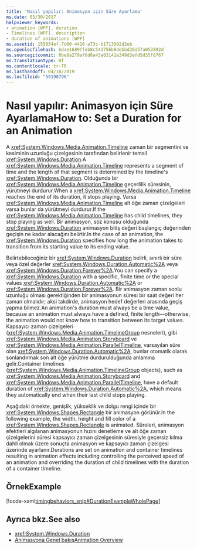 ```yaml
---
title: 'Nasıl yapılır: Animasyon için Süre Ayarlama'
ms.date: 03/30/2017
helpviewer_keywords:
- animation [WPF], duration
- Timelines [WPF], description
- duration of animations [WPF]
ms.assetid: 155034ef-7d00-4416-a73c-b1713992d2eb
ms.openlocfilehash: bdae1689ffeb8c54d756b9debbd26d57a052892d
ms.sourcegitcommit: 0be8a279af6d8a43e03141e349d3efd5d35f8767
ms.translationtype: HT
ms.contentlocale: tr-TR
ms.lasthandoff: 04/18/2019
ms.locfileid: "59198796"
---
```

# <a name="how-to-set-a-duration-for-an-animation"></a><span data-ttu-id="2f2e9-102">Nasıl yapılır: Animasyon için Süre Ayarlama</span><span class="sxs-lookup"><span data-stu-id="2f2e9-102">How to: Set a Duration for an Animation</span></span>
<span data-ttu-id="2f2e9-103">A <xref:System.Windows.Media.Animation.Timeline> zaman bir segmentini ve kesiminin uzunluğu çizelgesinin tarafından belirlenir temsil <xref:System.Windows.Duration>.</span><span class="sxs-lookup"><span data-stu-id="2f2e9-103">A <xref:System.Windows.Media.Animation.Timeline> represents a segment of time and the length of that segment is determined by the timeline's <xref:System.Windows.Duration>.</span></span> <span data-ttu-id="2f2e9-104">Olduğunda bir <xref:System.Windows.Media.Animation.Timeline> geçerlilik süresinin, yürütmeyi durdurur.</span><span class="sxs-lookup"><span data-stu-id="2f2e9-104">When a <xref:System.Windows.Media.Animation.Timeline> reaches the end of its duration, it stops playing.</span></span> <span data-ttu-id="2f2e9-105">Varsa <xref:System.Windows.Media.Animation.Timeline> alt öğe zaman çizelgeleri varsa bunlar da yürütmeyi durdurur.</span><span class="sxs-lookup"><span data-stu-id="2f2e9-105">If the <xref:System.Windows.Media.Animation.Timeline> has child timelines, they stop playing as well.</span></span> <span data-ttu-id="2f2e9-106">Bir animasyon, söz konusu olduğunda <xref:System.Windows.Duration> animasyon bitiş değeri başlangıç değerinden geçişin ne kadar alacağını belirtir.</span><span class="sxs-lookup"><span data-stu-id="2f2e9-106">In the case of an animation, the <xref:System.Windows.Duration> specifies how long the animation takes to transition from its starting value to its ending value.</span></span>  
  
 <span data-ttu-id="2f2e9-107">Belirtebileceğiniz bir <xref:System.Windows.Duration> belirli, sınırlı bir süre veya özel değerler <xref:System.Windows.Duration.Automatic%2A> veya <xref:System.Windows.Duration.Forever%2A>.</span><span class="sxs-lookup"><span data-stu-id="2f2e9-107">You can specify a <xref:System.Windows.Duration> with a specific, finite time or the special values <xref:System.Windows.Duration.Automatic%2A> or <xref:System.Windows.Duration.Forever%2A>.</span></span> <span data-ttu-id="2f2e9-108">Bir animasyon zaman sonlu uzunluğu olması gerektiğinden bir animasyonun süresi bir saat değeri her zaman olmalıdır; aksi takdirde, animasyon hedef değerleri arasında geçiş yapma bilmez.</span><span class="sxs-lookup"><span data-stu-id="2f2e9-108">An animation's duration must always be a time value, because an animation must always have a defined, finite length—otherwise, the animation would not know how to transition between its target values.</span></span> <span data-ttu-id="2f2e9-109">Kapsayıcı zaman çizelgeleri (<xref:System.Windows.Media.Animation.TimelineGroup> nesneleri), gibi <xref:System.Windows.Media.Animation.Storyboard> ve <xref:System.Windows.Media.Animation.ParallelTimeline>, varsayılan süre olan <xref:System.Windows.Duration.Automatic%2A>, bunlar otomatik olarak sonlandırmak son alt öğe yürütme durdurulduğunda anlamına gelir.</span><span class="sxs-lookup"><span data-stu-id="2f2e9-109">Container timelines (<xref:System.Windows.Media.Animation.TimelineGroup> objects), such as <xref:System.Windows.Media.Animation.Storyboard> and <xref:System.Windows.Media.Animation.ParallelTimeline>, have a default duration of <xref:System.Windows.Duration.Automatic%2A>, which means they automatically end when their last child stops playing.</span></span>  
  
 <span data-ttu-id="2f2e9-110">Aşağıdaki örnekte, genişlik, yükseklik ve dolgu rengi içinde bir <xref:System.Windows.Shapes.Rectangle> bir animasyon görünür.</span><span class="sxs-lookup"><span data-stu-id="2f2e9-110">In the following example, the width, height and fill color of a <xref:System.Windows.Shapes.Rectangle> is animated.</span></span> <span data-ttu-id="2f2e9-111">Süreleri, animasyon efektleri algılanan animasyonun hızını denetleme ve alt öğe zaman çizelgelerini süresi kapsayıcı zaman çizelgesinin süresiyle geçersiz kılma dahil olmak üzere sonuçta animasyon ve kapsayıcı zaman çizelgesi üzerinde ayarlanır.</span><span class="sxs-lookup"><span data-stu-id="2f2e9-111">Durations are set on animation and container timelines resulting in animation effects including controlling the perceived speed of an animation and overriding the duration of child timelines with the duration of a container timeline.</span></span>  
  
## <a name="example"></a><span data-ttu-id="2f2e9-112">Örnek</span><span class="sxs-lookup"><span data-stu-id="2f2e9-112">Example</span></span>  
 [!code-xaml[timingbehaviors_snip#DurationExampleWholePage](~/samples/snippets/csharp/VS_Snippets_Wpf/timingbehaviors_snip/CSharp/DurationExample.xaml#durationexamplewholepage)]  
  
## <a name="see-also"></a><span data-ttu-id="2f2e9-113">Ayrıca bkz.</span><span class="sxs-lookup"><span data-stu-id="2f2e9-113">See also</span></span>

- <xref:System.Windows.Duration>
- [<span data-ttu-id="2f2e9-114">Animasyona Genel bakış</span><span class="sxs-lookup"><span data-stu-id="2f2e9-114">Animation Overview</span></span>](animation-overview.md)
